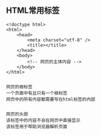 ## HTML常用标签
```
<!doctype html>
<html>
	<head>
		<meta charset="utf-8" />
		<title></title>
	</head>
	<body>
		<!-- 网页的主体内容 -->
	</body>
</html>
```
### <html>
```
网页的根标签
一个页面中有且只有一个根标签
网页中的所有内容都需要写在html标签的内部
```
 
### <head>
```
网页的头部
该标签中的内容不会在网页中直接显示
该标签用于帮助浏览器解析页面
```

### <title>：
```
<head>标签的子标签
用来设置网页的标题
默认会在浏览器的标题栏中显示
搜索引擎检索网页时，会主要检索title中的内容，它会影响到页面在搜索引擎中的排名
```

### <meta>：
```
<head>子标签

用来设置网页的元数据，比如网页使用的字符集
<meta charset="utf-8" />

设置网页的关键字
<meta name="keywords" content="关键字,关键字,关键字,关键字"/>

设置网页的描述
<meta name="description" content="网页的描述"/>

请求的重定向
<meta http-equiv="refresh" content="秒数;url=地址"  />
``` 

## <body>
```
网页的主体
网页中所有的可见部分都需要在body中编写
```

## <h1> ~ <h6>
```
标题标签
在html中一共有六级标题
六级标题中，h1最重要，h6最不重要，一般页面中只会使用h1~h3
h1的重要性仅次于title，浏览器也会主要检索h1中的内容，以判断页面的主要内容
一般一个页面中只能写一个h1
```

## <p>    
段落标签

## <br/>
换行标签

## <hr/>
水平线标签